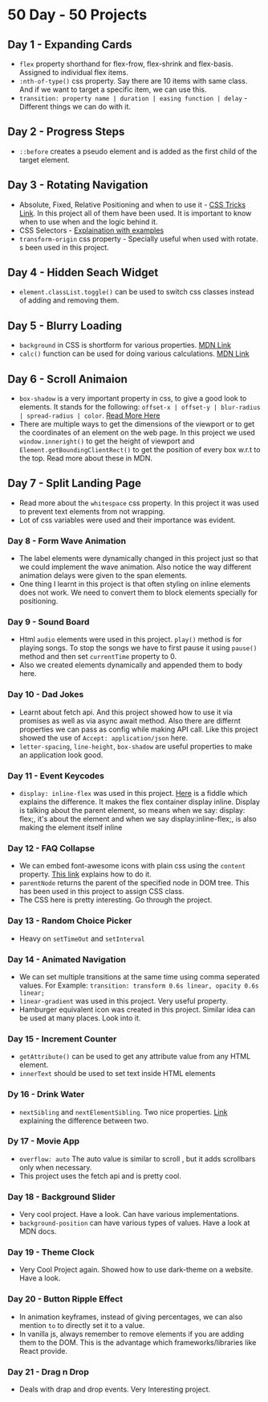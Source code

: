 50 Day - 50 Projects
================

## Day 1 - Expanding Cards

* `flex` property shorthand for flex-frow, flex-shrink and flex-basis. Assigned to individual flex items.
* `:nth-of-type()` css property. Say there are 10 items with same class. And if we want to target a specific item, we can use this. 
* `transition: property name | duration | easing function | delay` - Different things we can do with it.



## Day 2 - Progress Steps

* `::before` creates a pseudo element and is added as the first child of the target element.



## Day 3 - Rotating Navigation

- Absolute, Fixed, Relative Positioning and when to use it - [CSS Tricks Link](https://css-tricks.com/absolute-relative-fixed-positioining-how-do-they-differ/). In this project all of them have been used. It is important to know when to use when and the logic behind it. 
- CSS Selectors - [Explaination with examples](https://code.tutsplus.com/tutorials/the-30-css-selectors-you-must-memorize--net-16048) 
- `transform-origin` css property - Specially useful when used with rotate. s been used in this project.



## Day 4 - Hidden Seach Widget 

- `element.classList.toggle()` can be used to switch css classes instead of adding and removing them.



## Day 5 - Blurry Loading

- `background` in CSS is shortform for various properties. [MDN Link](https://developer.mozilla.org/en-US/docs/Web/CSS/background)
- `calc()` function can be used for doing various calculations. [MDN Link](https://developer.mozilla.org/en-US/docs/Web/CSS/calc())




## Day 6 - Scroll Animaion

- `box-shadow` is a very important property in css, to give a good look to elements. It stands for the following: `offset-x | offset-y | blur-radius | spread-radius | color`. [Read More Here](https://developer.mozilla.org/en-US/docs/Web/CSS/box-shadow)
- There are multiple ways to get the dimensions of the viewport or to get the coordinates of an element on the web page. In this project we used `window.inneright()` to get the height of viewport and `Element.getBoundingClientRect()` to get the position of every box w.r.t to the top. Read more about these in MDN. 




## Day 7 - Split Landing Page

- Read more about the `whitespace` css property. In this project it was used to prevent text elements from not wrapping.
- Lot of css variables were used and their importance was evident.



### Day 8 - Form Wave Animation

- The label elements were dynamically changed in this project just so that we could implement the wave animation. Also notice the way different animation delays were given to the span elements.
- One thing I learnt in this project is that often styling on inline elements does not work. We need to convert them to block elements specially for positioning. 




### Day 9 - Sound Board

- Html `audio` elements were used in this project. `play()` method is for playing songs. To stop the songs we have to first pause it using `pause()` method and then set `currentTime` property to 0.
- Also we created elements dynamically and appended them to body here.

 

### Day 10 - Dad Jokes

- Learnt about fetch api. And this project showed how to use it via promises as well as via async await method. Also there are differnt properties we can pass as config while making API call. Like this project showed the use of `Accept: application/json` here.
- `letter-spacing`, `line-height`, `box-shadow` are useful properties to make an application look good.



### Day 11 - Event Keycodes

- `display: inline-flex` was used in this project. [Here](http://jsfiddle.net/mgr0en3q/1/) is a fiddle which explains the difference. It makes the flex container display inline. Display is talking about the parent element, so means when we say: display: flex;, it's about the element and when we say display:inline-flex;, is also making the element itself inline



### Day 12 - FAQ Collapse

- We can embed font-awesome icons with plain css using the `content` property. [This link](https://fontawesome.com/how-to-use/on-the-web/advanced/css-pseudo-elements) explains how to do it.
- `parentNode` returns the parent of the specified node in DOM tree. This has been used in this project to assign CSS class.
- The CSS here is pretty interesting. Go through the project. 



### Day 13 - Random Choice Picker

- Heavy on `setTimeOut` and `setInterval` 



### Day 14 - Animated Navigation

- We can set multiple transitions at the same time using comma seperated values. For Example: `transition: transform 0.6s linear, opacity 0.6s linear;`
- `linear-gradient` was used in this project. Very useful property.
- Hamburger equivalent icon was created in this project. Similar idea can be used at many places. Look into it.


### Day 15 - Increment Counter

- `getAttribute()` can be used to get any attribute value from any HTML element.
- `innerText` should be used to set text inside HTML elements  


### Dy 16 - Drink Water

- `nextSibling` and `nextElementSibling`. Two nice properties. [Link](https://stackoverflow.com/questions/31097016/whats-the-difference-between-nextelementsibling-vs-nextsibling) explaining the difference between two.


### Dy 17 - Movie App

- `overflow: auto` The auto value is similar to scroll , but it adds scrollbars only when necessary.
- This project uses the fetch api and is pretty cool. 


### Day 18 - Background Slider

- Very cool project. Have a look. Can have various implementations.
- `background-position` can have various types of values. Have a look at MDN docs.


### Day 19 - Theme Clock

- Very Cool Project again. Showed how to use dark-theme on a website. Have a look.


### Day 20 - Button Ripple Effect

- In animation keyframes, instead of giving percentages, we can also mention `to` to directly set it to a value.
- In vanilla js, always remember to remove elements if you are adding them to the DOM. This is the advantage which frameworks/libraries like React provide.


### Day 21 - Drag n Drop

- Deals with drap and drop events. Very Interesting project.